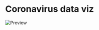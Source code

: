 # Coronavirus data viz

![Preview](https://raw.githubusercontent.com/zjhch123/Coronavirus_data_vis/master/demo/preview.png)

